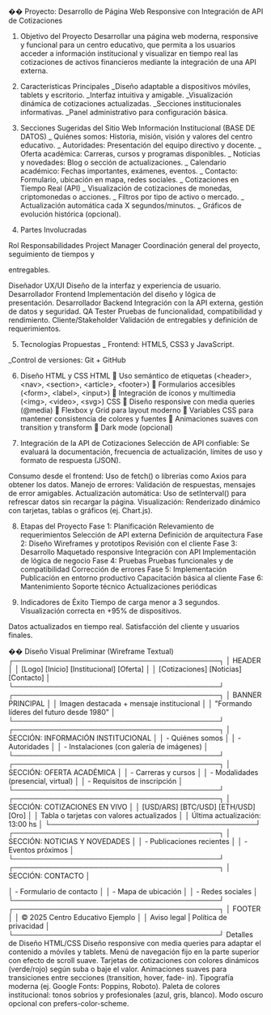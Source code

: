 �� Proyecto: Desarrollo de Página
Web Responsive con Integración de
API de Cotizaciones

1. Objetivo del Proyecto
Desarrollar una página web moderna, responsive y funcional para un centro educativo,
que permita a los usuarios acceder a información institucional y visualizar en tiempo
real las cotizaciones de activos financieros mediante la integración de una API externa.

2. Características Principales
 _Diseño adaptable a dispositivos móviles, tablets y escritorio.
 _Interfaz intuitiva y amigable.
 _Visualización dinámica de cotizaciones actualizadas.
 _Secciones institucionales informativas.
 _Panel administrativo para configuración básica.

3. Secciones Sugeridas del Sitio Web
 Información Institucional (BASE DE DATOS)
_ Quiénes somos: Historia, misión, visión y valores del centro educativo.
_ Autoridades: Presentación del equipo directivo y docente.
_ Oferta académica: Carreras, cursos y programas disponibles.
_ Noticias y novedades: Blog o sección de actualizaciones.
_ Calendario académico: Fechas importantes, exámenes, eventos.
_ Contacto: Formulario, ubicación en mapa, redes sociales.
_ Cotizaciones en Tiempo Real (API)
_ Visualización de cotizaciones de monedas, criptomonedas o acciones.
_ Filtros por tipo de activo o mercado.
_ Actualización automática cada X segundos/minutos.
_ Gráficos de evolución histórica (opcional).

4. Partes Involucradas

Rol Responsabilidades
Project Manager Coordinación general del proyecto, seguimiento de tiempos y

entregables.

Diseñador UX/UI Diseño de la interfaz y experiencia de usuario.
Desarrollador
Frontend Implementación del diseño y lógica de presentación.
Desarrollador
Backend Integración con la API externa, gestión de datos y seguridad.
QA Tester Pruebas de funcionalidad, compatibilidad y rendimiento.
Cliente/Stakeholder Validación de entregables y definición de requerimientos.

5. Tecnologías Propuestas
_ Frontend: HTML5, CSS3 y  JavaScript.

_Control de versiones: Git + GitHub


6. Diseño HTML y CSS
HTML
 Uso semántico de etiquetas (&lt;header&gt;, &lt;nav&gt;, &lt;section&gt;, &lt;article&gt;, &lt;footer&gt;)
 Formularios accesibles (&lt;form&gt;, &lt;label&gt;, &lt;input&gt;)
 Integración de íconos y multimedia (&lt;img&gt;, &lt;video&gt;, &lt;svg&gt;)
CSS
 Diseño responsive con media queries (@media)
 Flexbox y Grid para layout moderno
 Variables CSS para mantener consistencia de colores y fuentes
 Animaciones suaves con transition y transform
 Dark mode (opcional)

7. Integración de la API de Cotizaciones
Selección de API confiable: Se evaluará la documentación, frecuencia de
actualización, límites de uso y formato de respuesta (JSON).

 Consumo desde el frontend: Uso de fetch() o librerías como Axios para
obtener los datos.
Manejo de errores: Validación de respuestas, mensajes de error amigables.
 Actualización automática: Uso de setInterval() para refrescar datos sin
recargar la página.
 Visualización: Renderizado dinámico con tarjetas, tablas o gráficos (ej.
Chart.js).

8. Etapas del Proyecto
 Fase 1: Planificación
Relevamiento de requerimientos
Selección de API externa
Definición de arquitectura
 Fase 2: Diseño
Wireframes y prototipos
 Revisión con el cliente
Fase 3: Desarrollo
Maquetado responsive
Integración con API
Implementación de lógica de negocio
Fase 4: Pruebas
Pruebas funcionales y de compatibilidad
Corrección de errores
Fase 5: Implementación
Publicación en entorno productivo
Capacitación básica al cliente
Fase 6: Mantenimiento
Soporte técnico
Actualizaciones periódicas

9. Indicadores de Éxito
Tiempo de carga menor a 3 segundos.
Visualización correcta en +95% de dispositivos.

Datos actualizados en tiempo real.
Satisfacción del cliente y usuarios finales.

�� Diseño Visual Preliminar (Wireframe Textual)
┌─────────────────────────────────────────┐
│ HEADER │
│ [Logo] [Inicio] [Institucional] [Oferta] │
│ [Cotizaciones] [Noticias] [Contacto] │
└─────────────────────────────────────────┘
┌─────────────────────────────────────────┐
│ BANNER PRINCIPAL │
│ Imagen destacada + mensaje institucional │
│ &quot;Formando líderes del futuro desde 1980&quot; │
└─────────────────────────────────────────┘
┌─────────────────────────────────────────┐
│ SECCIÓN: INFORMACIÓN INSTITUCIONAL │
│ - Quiénes somos │
│ - Autoridades │
│ - Instalaciones (con galería de imágenes) │
└─────────────────────────────────────────┘
┌─────────────────────────────────────────┐
│ SECCIÓN: OFERTA ACADÉMICA │
│ - Carreras y cursos │
│ - Modalidades (presencial, virtual) │
│ - Requisitos de inscripción │
└─────────────────────────────────────────┘
┌─────────────────────────────────────────┐
│ SECCIÓN: COTIZACIONES EN VIVO │
│ [USD/ARS] [BTC/USD] [ETH/USD] [Oro] │
│ Tabla o tarjetas con valores actualizados │
│ Última actualización: 13:00 hs │
└─────────────────────────────────────────┘
┌─────────────────────────────────────────┐
│ SECCIÓN: NOTICIAS Y NOVEDADES │
│ - Publicaciones recientes │
│ - Eventos próximos │
└─────────────────────────────────────────┘
┌─────────────────────────────────────────┐
│ SECCIÓN: CONTACTO │

│ - Formulario de contacto │
│ - Mapa de ubicación │
│ - Redes sociales │
└─────────────────────────────────────────┘
┌─────────────────────────────────────────┐
│ FOOTER │
│ © 2025 Centro Educativo Ejemplo │
│ Aviso legal | Política de privacidad │
└─────────────────────────────────────────┘
Detalles de Diseño HTML/CSS
Diseño responsive con media queries para adaptar el contenido a móviles y
tablets.
Menú de navegación fijo en la parte superior con efecto de scroll suave.
Tarjetas de cotizaciones con colores dinámicos (verde/rojo) según suba o baje
el valor.
Animaciones suaves para transiciones entre secciones (transition, hover, fade-
in).
Tipografía moderna (ej. Google Fonts: Poppins, Roboto).
Paleta de colores institucional: tonos sobrios y profesionales (azul, gris,
blanco).
Modo oscuro opcional con prefers-color-scheme.
